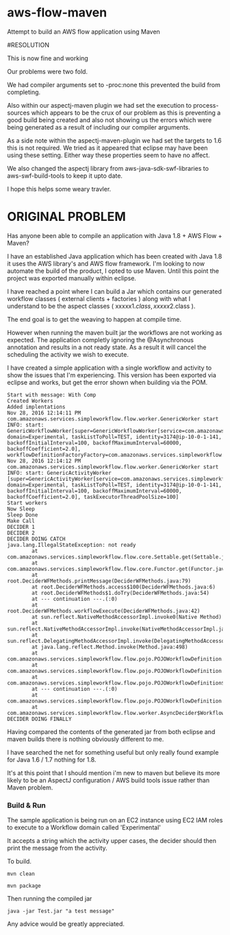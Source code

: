 # aws-flow-maven
Attempt to build an AWS flow application using Maven

#RESOLUTION 

This is now fine and working 

Our problems were two fold.

We had compiler arguments set to <compilerArgument>-proc:none</compilerArgument> this prevented the build from completing.

Also within our aspectj-maven plugin we had set the execution to <phase>process-sources</phase> which appears to be the crux of our problem as this is preventing a good build being created and also not showing us the errors which were being generated as a result of including our compiler arguments.

As a side note within the aspectj-maven-plugin we had set the targets to 1.6 this is not required. We tried as it appeared that eclipse may have been using these setting. Either way these properties seem to have no affect.

We also changed the aspectj library from aws-java-sdk-swf-libraries to aws-swf-build-tools to keep it upto date.

I hope this helps some weary travler.

# ORIGINAL PROBLEM

Has anyone been able to compile an application with Java 1.8 + AWS Flow + Maven?

I have an established Java application which has been created with Java 1.8 it uses the AWS library's and AWS flow framework. I'm looking to now automate the build of the product, I opted to use Maven. Until this point the project was exported manually within eclipse.

I have reached a point where I can build a Jar which contains our generated workflow classes ( external clients + factories ) along with what I understand to be the aspect classes ( xxxxx$1.class, xxxxx$2.class ).

The end goal is to get the weaving to happen at compile time. 

However when running the maven built jar the workflows are not working as expected. The application completly ignoring the @Asynchronous annotation and results in a not ready state. As a result it will cancel the scheduling the activity we wish to execute.

I have created a simple application with a single workflow and activity to show the issues that I'm experiencing. This version has been exported via eclipse and works, but get the error shown when building via the POM.

````
Start with message: With Comp
Created Workers
Added implentations
Nov 28, 2016 12:14:11 PM com.amazonaws.services.simpleworkflow.flow.worker.GenericWorker start
INFO: start: GenericWorkflowWorker[super=GenericWorkflowWorker[service=com.amazonaws.services.simpleworkflow.AmazonSimpleWorkflowClient@163e4e87, domain=Experimental, taskListToPoll=TEST, identity=3174@ip-10-0-1-141, backoffInitialInterval=100, backoffMaximumInterval=60000, backoffCoefficient=2.0], workflowDefinitionFactoryFactory=com.amazonaws.services.simpleworkflow.flow.pojo.POJOWorkflowDefinitionFactoryFactory@56de5251]
Nov 28, 2016 12:14:12 PM com.amazonaws.services.simpleworkflow.flow.worker.GenericWorker start
INFO: start: GenericActivityWorker [super=GenericActivityWorker[service=com.amazonaws.services.simpleworkflow.AmazonSimpleWorkflowClient@4c60d6e9, domain=Experimental, taskListToPoll=TEST, identity=3174@ip-10-0-1-141, backoffInitialInterval=100, backoffMaximumInterval=60000, backoffCoefficient=2.0], taskExecutorThreadPoolSize=100]
Start workers
Now Sleep
Sleep Done
Make Call
DECIDER 1
DECIDER 2
DECIDER DOING CATCH
java.lang.IllegalStateException: not ready
        at com.amazonaws.services.simpleworkflow.flow.core.Settable.get(Settable.java:91)
        at com.amazonaws.services.simpleworkflow.flow.core.Functor.get(Functor.java:35)
        at root.DeciderWFMethods.printMessage(DeciderWFMethods.java:79)
        at root.DeciderWFMethods.access$100(DeciderWFMethods.java:6)
        at root.DeciderWFMethods$1.doTry(DeciderWFMethods.java:54)
        at --- continuation ---.(:0)
        at root.DeciderWFMethods.workflowExecute(DeciderWFMethods.java:42)
        at sun.reflect.NativeMethodAccessorImpl.invoke0(Native Method)
        at sun.reflect.NativeMethodAccessorImpl.invoke(NativeMethodAccessorImpl.java:62)
        at sun.reflect.DelegatingMethodAccessorImpl.invoke(DelegatingMethodAccessorImpl.java:43)
        at java.lang.reflect.Method.invoke(Method.java:498)
        at com.amazonaws.services.simpleworkflow.flow.pojo.POJOWorkflowDefinition.invokeMethod(POJOWorkflowDefinition.java:150)
        at com.amazonaws.services.simpleworkflow.flow.pojo.POJOWorkflowDefinition.access$1(POJOWorkflowDefinition.java:148)
        at com.amazonaws.services.simpleworkflow.flow.pojo.POJOWorkflowDefinition$1.doTry(POJOWorkflowDefinition.java:76)
        at --- continuation ---.(:0)
        at com.amazonaws.services.simpleworkflow.flow.pojo.POJOWorkflowDefinition.execute(POJOWorkflowDefinition.java:66)
        at com.amazonaws.services.simpleworkflow.flow.worker.AsyncDecider$WorkflowExecuteAsyncScope.doAsync(AsyncDecider.java:70)
DECIDER DOING FINALLY
````

Having compared the contents of the generated jar from both eclipse and maven builds there is nothing obviously different to me.

I have searched the net for something useful but only really found example for Java 1.6 / 1.7 nothing for 1.8.

It's at this point that I should mention i'm new to maven but believe its more likely to be an AspectJ configuration / AWS build tools issue rather than Maven problem. 


### Build & Run

The sample application is being run on an EC2 instance using EC2 IAM roles to execute to a Workflow domain called 'Experimental'

It accepts a string which the activity upper cases, the decider should then print the message from the activity.

To build.

```
mvn clean
```
```
mvn package
```

Then running the compiled jar 

```
java -jar Test.jar "a test message"
```

Any advice would be greatly appreciated.
